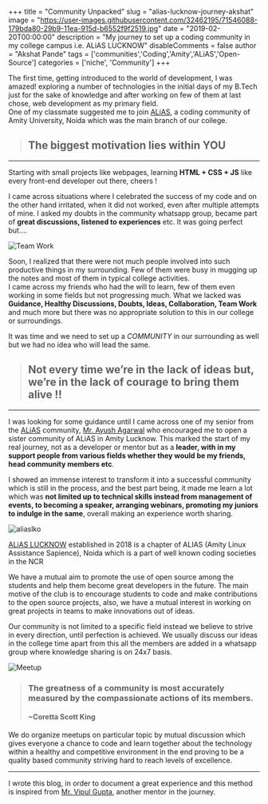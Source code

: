 +++
title = "Community Unpacked"
slug = "alias-lucknow-journey-akshat"
image = "https://user-images.githubusercontent.com/32462195/71546088-179bda80-29b9-11ea-915d-b6552f9f2519.jpg"
date = "2019-02-20T00:00:00"
description = "My journey to set up a coding community in my college campus i.e. ALiAS LUCKNOW"
disableComments = false
author = "Akshat Pande"
tags = ['communities','Coding','Amity','ALiAS','Open-Source']
categories = ['niche', 'Community']
+++

The first time, getting introduced to the world of development, I was amazed! exploring a number of technologies in the initial days of my B.Tech just for the sake of knowledge and after working on few of them at last chose, web development as my primary field.  
One of my classmate suggested me to join [ALiAS](https://asetalias.in), a coding community of Amity University, Noida which was the main branch of our college.

> ## The biggest motivation lies within **YOU**

---

Starting with small projects like webpages, learning **HTML + CSS + JS** like every front-end developer out there, cheers !

I came across situations where I celebrated the success of my code and on the other hand irritated, when it did not worked, even after multiple attempts of mine. I asked my doubts in the community whatsapp group, became part of **great discussions, listened to experiences** etc. It was going perfect but….

![Team Work](https://user-images.githubusercontent.com/32462195/71546088-179bda80-29b9-11ea-915d-b6552f9f2519.jpg)

Soon, I realized that there were not much people involved into such productive things in my surrounding.
Few of them were busy in mugging up the notes and most of them in typical college activities.  
 I came across my friends who had the will to learn, few of them even working in some fields but not progressing much.
What we lacked was **Guidance, Healthy Discussions, Doubts, Ideas, Collaboration, Team Work** and much more but there was no appropriate solution to this in our college or surroundings.

It was time and we need to set up a _COMMUNITY_ in our surrounding as well but we had no idea who will lead the same.

> ## Not every time we’re in the lack of ideas but, we’re in the lack of courage to bring them alive !!

---

I was looking for some guidance until I came across one of my senior from the [ALiAS](https://asetalias.in) community,
[Mr. Ayush Agarwal](https://www.thisisayush.com/) who encouraged me to open a sister community of ALiAS in Amity Lucknow.
This marked the start of my real journey, not as a developer or mentor but as a **leader, with in my support people from various fields whether they would be my friends, head community members etc**.

I showed an immense interest to transform it into a successful community which is still in the process, and the best part being, it made me learn a lot which was **not limited up to technical skills instead from management of events, to becoming a speaker, arranging webinars, promoting my juniors to indulge in the same**, overall making an experience worth sharing.

![aliaslko](https://user-images.githubusercontent.com/32462195/71546088-179bda80-29b9-11ea-915d-b6552f9f2519.jpg)

[ALiAS LUCKNOW](lucknow.asetalias.in) established in 2018 is a chapter of ALIAS (Amity Linux Assistance Sapience), Noida which is a part of well known coding societies in the NCR

We have a mutual aim to promote the use of open source among the students and help them become great developers in the future. The main motive of the club is to encourage students to code and make contributions to the open source projects, also, we have a mutual interest in working on great projects in teams to make innovations out of ideas.

Our community is not limited to a specific field instead we believe to strive in every direction, until perfection is achieved. We usually discuss our ideas in the college time apart from this all the members are added in a whatsapp group where knowledge sharing is on 24x7 basis.

![Meetup](https://user-images.githubusercontent.com/32462195/71546091-1c608e80-29b9-11ea-8410-b11355ed3d14.jpg)

> ### The greatness of a community is most accurately measured by the compassionate actions of its members.
>
> #### ~Coretta Scott King

We do organize meetups on particular topic by mutual discussion which gives everyone a chance to code and learn together about the technology within a healthy and competitive environment in the end proving to be a quality based community striving hard to reach levels of excellence.

---

I wrote this blog, in order to document a great experience and this method is inspired from [Mr. Vipul Gupta](https://github.com/vipulgupta2048), another mentor in the journey.
